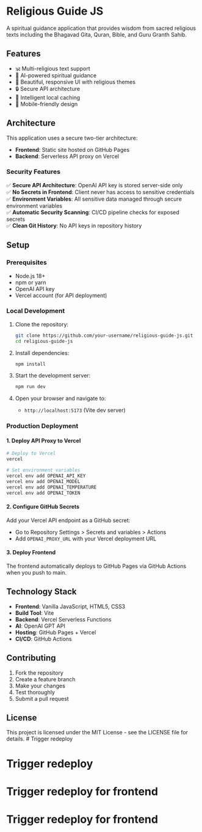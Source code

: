 # Religious Guide JS

A spiritual guidance application that provides wisdom from sacred religious texts including the Bhagavad Gita, Quran, Bible, and Guru Granth Sahib.

## Features

- 🕉️ Multi-religious text support
- 🤖 AI-powered spiritual guidance
- 🎨 Beautiful, responsive UI with religious themes
- 🔒 Secure API architecture
- 💾 Intelligent local caching
- 📱 Mobile-friendly design

## Architecture

This application uses a secure two-tier architecture:

- **Frontend**: Static site hosted on GitHub Pages
- **Backend**: Serverless API proxy on Vercel

### Security Features

✅ **Secure API Architecture**: OpenAI API key is stored server-side only  
✅ **No Secrets in Frontend**: Client never has access to sensitive credentials  
✅ **Environment Variables**: All sensitive data managed through secure environment variables  
✅ **Automatic Security Scanning**: CI/CD pipeline checks for exposed secrets  
✅ **Clean Git History**: No API keys in repository history  

## Setup

### Prerequisites

- Node.js 18+ 
- npm or yarn
- OpenAI API key
- Vercel account (for API deployment)

### Local Development

1. Clone the repository:
   ```bash
   git clone https://github.com/your-username/religious-guide-js.git
   cd religious-guide-js
   ```

2. Install dependencies:
   ```bash
   npm install
   ```

3. Start the development server:
   ```bash
   npm run dev
   ```

4. Open your browser and navigate to:
   - `http://localhost:5173` (Vite dev server)

### Production Deployment

#### 1. Deploy API Proxy to Vercel

```bash
# Deploy to Vercel
vercel

# Set environment variables
vercel env add OPENAI_API_KEY
vercel env add OPENAI_MODEL
vercel env add OPENAI_TEMPERATURE
vercel env add OPENAI_TOKEN
```

#### 2. Configure GitHub Secrets

Add your Vercel API endpoint as a GitHub secret:
- Go to Repository Settings > Secrets and variables > Actions
- Add `OPENAI_PROXY_URL` with your Vercel deployment URL

#### 3. Deploy Frontend

The frontend automatically deploys to GitHub Pages via GitHub Actions when you push to main.

## Technology Stack

- **Frontend**: Vanilla JavaScript, HTML5, CSS3
- **Build Tool**: Vite
- **Backend**: Vercel Serverless Functions
- **AI**: OpenAI GPT API
- **Hosting**: GitHub Pages + Vercel
- **CI/CD**: GitHub Actions

## Contributing

1. Fork the repository
2. Create a feature branch
3. Make your changes
4. Test thoroughly
5. Submit a pull request

## License

This project is licensed under the MIT License - see the LICENSE file for details. # Trigger redeploy
# Trigger redeploy
# Trigger redeploy for frontend
# Trigger redeploy for frontend
